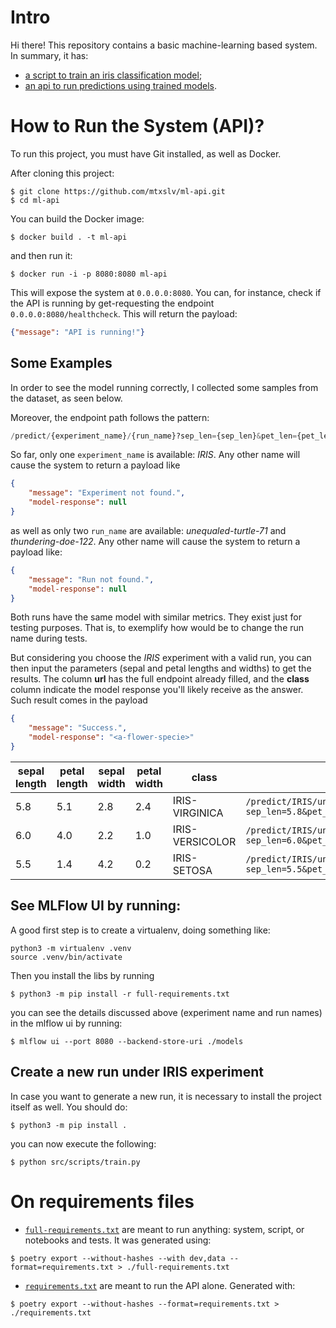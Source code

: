 # Intro

Hi there! This repository contains a basic machine-learning based system. In summary, it has:
- [a script to train an iris classification model](./src/scripts/train.py);
- [an api to run predictions using trained models](./src/service/).

# How to Run the System (API)?

To run this project, you must have Git installed, as well as Docker.

After cloning this project:

```shell
$ git clone https://github.com/mtxslv/ml-api.git
$ cd ml-api
```
You can build the Docker image:

```shell
$ docker build . -t ml-api
```
and then run it:

```shell
$ docker run -i -p 8080:8080 ml-api
```

This will expose the system at `0.0.0.0:8080`. You can, for instance, check if the API is running by get-requesting the endpoint `0.0.0.0:8080/healthcheck`. This will return the payload:

```json
{"message": "API is running!"}
```

## Some Examples

In order to see the model running correctly, I collected some samples from the dataset, as seen below. 

Moreover, the endpoint path follows the pattern:

```python
/predict/{experiment_name}/{run_name}?sep_len={sep_len}&pet_len={pet_len}&sep_wid={sep_wid}&pet_wid={pet_wid}
```
So far, only one `experiment_name` is available: *IRIS*. Any other name will cause the system to return a payload like

```json
{
    "message": "Experiment not found.",
    "model-response": null
}
```

as well as only two `run_name` are available: *unequaled-turtle-71* and *thundering-doe-122*. Any other name will cause the system to return a payload like:

```json
{
    "message": "Run not found.",
    "model-response": null
}
```

Both runs have the same model with similar metrics. They exist just for testing purposes. That is, to exemplify how would be to change the run name during tests. 

But considering you choose the *IRIS* experiment with a valid run, you can then input the parameters (sepal and petal lengths and widths) to get the results. The column **url** has the full endpoint already filled, and the **class** column indicate the model response you'll likely receive as the answer. Such result comes in the payload

```json
{
    "message": "Success.",
    "model-response": "<a-flower-specie>"
}
```

|sepal length | petal length | sepal width | petal width | class | url |
|---|---|---|---|---|---|
|5.8|5.1 |2.8 |2.4 |IRIS-VIRGINICA | `/predict/IRIS/unequaled-turtle-71?sep_len=5.8&pet_len=5.1&sep_wid=2.8&pet_wid=2.4`|
|6.0 |4.0 |2.2 |1.0 |IRIS-VERSICOLOR | `/predict/IRIS/unequaled-turtle-71?sep_len=6.0&pet_len=4.0&sep_wid=2.2&pet_wid=1.0`|
|5.5 |1.4 |4.2 |0.2 |IRIS-SETOSA | `/predict/IRIS/unequaled-turtle-71?sep_len=5.5&pet_len=1.4&sep_wid=4.2&pet_wid=0.2`|

## See MLFlow UI by running:

A good first step is to create a virtualenv, doing something like:

```shell
python3 -m virtualenv .venv
source .venv/bin/activate
```

Then you install the libs by running

```shell
$ python3 -m pip install -r full-requirements.txt
```

you can see the details discussed above (experiment name and run names) in the mlflow ui by running:

```shell
$ mlflow ui --port 8080 --backend-store-uri ./models
```

## Create a new run under IRIS experiment

In case you want to generate a new run, it is necessary to install the project itself as well. You should do:

```shell
$ python3 -m pip install .                   
```
you can now execute the following:

```shell
$ python src/scripts/train.py
```

# On requirements files
- [`full-requirements.txt`](/full-requirements.txt) are meant to run anything: system, script, or notebooks and tests. It was generated using:
```shell
$ poetry export --without-hashes --with dev,data --format=requirements.txt > ./full-requirements.txt
```
- [`requirements.txt`](/requirements.txt) are meant to run the API alone. Generated with:
```shell
$ poetry export --without-hashes --format=requirements.txt > ./requirements.txt
```
